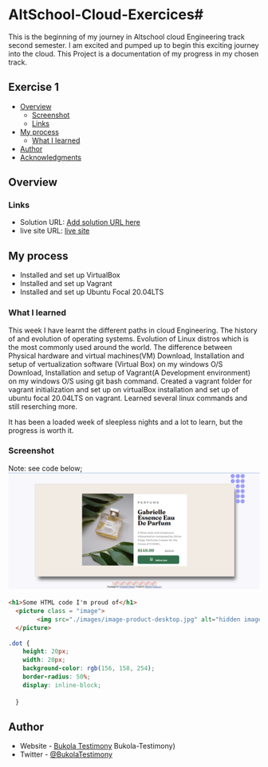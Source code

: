 # AltSchool-Cloud-Exercices# 

This is the beginning of my journey in Altschool cloud Engineering track second semester. I am excited and pumped up to begin this exciting journey into the cloud.  This Project is a documentation of my progress in my chosen track.

## Exercise 1

- [Overview](#overview)
  - [Screenshot](#screenshot)
  - [Links](#links)
- [My process](#my-process)
  - [What I learned](#what-i-learned)
- [Author](#author)
- [Acknowledgments](#acknowledgments)


## Overview



### Links
 
- Solution URL: [Add solution URL here](https://your-solution-url.com)
- live site URL: [live site](https://bukola-testimony.github.io/Frontend-Mentor-Product-preview-card/)




## My process

- Installed and set up VirtualBox
- Installed and set up Vagrant
- Installed and set up Ubuntu Focal 20.04LTS

### What I learned

This week I have learnt the different paths in cloud Engineering.
The history of and evolution of operating systems.
Evolution of Linux distros which is the most commonly used around the world.
The difference between Physical hardware and virtual machines(VM)
Download, Installation and setup of vertualization software (Virtual Box) on my windows O/S
Download, Installation and setup of Vagrant(A Development environment) on my windows O/S using git bash command.
Created a vagrant folder for vagrant initialization and set up on virtualBox
installation and set up of  ubuntu focal 20.04LTS on vagrant. 
Learned several linux commands and still reserching more.


It has been a loaded week of sleepless nights and a lot to learn, but the progress is worth it. 



### Screenshot
Note: see code below;
![My solution preview](https://github.com/Bukola-Testimony/Frontend-Mentor-Product-preview-card/blob/599f500dee21cff835e9219552c77d7b62a52ffd/images/Screenshot.png)




```html
<h1>Some HTML code I'm proud of</h1>
  <picture class = "image">
        <img src="./images/image-product-desktop.jpg" alt="hidden image">       
  </picture>
```

```css
.dot {
    height: 20px;
    width: 20px;
    background-color: rgb(156, 158, 254);
    border-radius: 50%;
    display: inline-block;
    
  }
```




## Author

- Website - [Bukola Testimony](https://bukola-testimony.github.io/My-Portfolio-website/)
Bukola-Testimony)
- Twitter - [@BukolaTestimony](https://twitter.com/BukolaTestimony)
